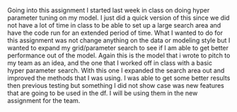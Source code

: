 Going into this assignment I started last week in class on doing hyper parameter tuning on my model. I just did a quick version of this since we did not have a lot of time in class to be able to set up a large search area and have the code run for an extended period of time. What I wanted to do for this assignment was not change anything on the data or modeling style but I wanted to expand my grid/parameter search to see if I am able to get better performance out of the model. Again this is the model that i wrote to pitch to my team as an idea, and the one that I worked off in class with a basic hyper parameter search. With this one I expanded the search area out and improved the methods that I was using. I was able to get some better results then previous testing but something I did not show case was new features that are going to be used in the df. I will be using them in the new assignment for the team. 
